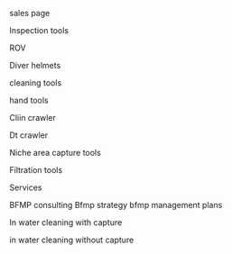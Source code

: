 sales page

Inspection tools

ROV

Diver helmets


cleaning tools

hand tools

Cliin crawler

Dt crawler

Niche area capture tools

Filtration tools

Services

BFMP consulting
Bfmp strategy
bfmp management plans

In water cleaning with capture

in water cleaning without capture

